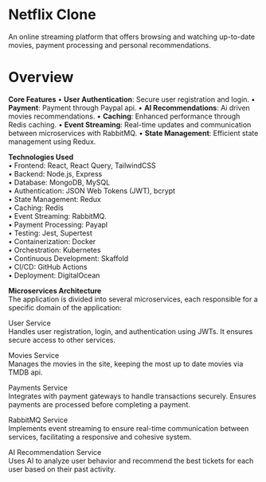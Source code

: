 # Netflix Clone
An online streaming platform that offers browsing and watching up-to-date
movies, payment processing and personal recommendations.
# Overview
**Core Features**
  • **User Authentication**: Secure user registration and login.
  • **Payment**: Payment through Paypal api.
  • **AI Recommendations**: Ai driven movies recommendations.
  • **Caching**: Enhanced performance through Redis caching.
  • **Event Streaming**: Real-time updates and communication between microservices with RabbitMQ.
  • **State Management**: Efficient state management using Redux.

**Technologies Used**  
  • Frontend: React, React Query, TailwindCSS  
  • Backend: Node.js, Express  
  • Database: MongoDB, MySQL  
  • Authentication: JSON Web Tokens (JWT), bcrypt  
  • State Management: Redux  
  • Caching: Redis  
  • Event Streaming: RabbitMQ.  
  • Payment Processing: Payapl  
  • Testing: Jest, Supertest  
  • Containerization: Docker  
  • Orchestration: Kubernetes  
  • Continuous Development: Skaffold  
  • CI/CD: GitHub Actions  
  • Deployment: DigitalOcean  

**Microservices Architecture**  
The application is divided into several microservices, each responsible for a specific domain of the application:  

User Service  
Handles user registration, login, and authentication using JWTs. It ensures secure access to other services.  

Movies Service  
Manages the movies in the site, keeping the most up to date movies via TMDB api.  

Payments Service  
Integrates with payment gateways to handle transactions securely. Ensures payments are processed before completing a payment.  

RabbitMQ Service  
Implements event streaming to ensure real-time communication between services, facilitating a responsive and cohesive system.  

AI Recommendation Service  
Uses AI to analyze user behavior and recommend the best tickets for each user based on their past activity.  
